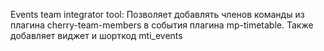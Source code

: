 Events team integrator tool:
Позволяет добавлять членов команды из плагина cherry-team-members в события плагина mp-timetable. Также добавляет виджет и шорткод mti_events